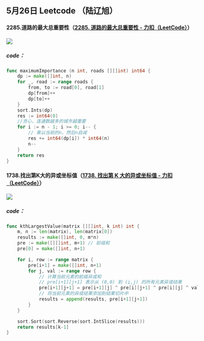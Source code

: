 ## 5月26日 Leetcode （陆辽旭）

#### 2285.道路的最大总重要性（[2285. 道路的最大总重要性 - 力扣（LeetCode）](https://leetcode.cn/problems/maximum-total-importance-of-roads/description/)）

![](https://gitee.com/knoci/picture/raw/master/QQ截图20240526195233.png)

##### code：

```go
func maximumImportance (n int, roads [][]int) int64 {
	dp := make([]int, n)
	for _, road := range roads {
		from, to := road[0], road[1]
		dp[from]++
		dp[to]++
	}
	sort.Ints(dp)
	res := int64(0)
    //贪心，连通数越多的城市越重要
	for i := n - 1; i >= 0; i-- {
		// 乘以当前的n，然后n自减
		res += int64(dp[i]) * int64(n)
		n--
	}
	return res
}
```





#### 1738.找出第K大的异或坐标值（[1738. 找出第 K 大的异或坐标值 - 力扣（LeetCode）](https://leetcode.cn/problems/find-kth-largest-xor-coordinate-value/description/?envType=daily-question&envId=2024-05-26)）

![](https://gitee.com/knoci/picture/raw/master/QQ截图20240526195346.png)

##### code：

```go
func kthLargestValue(matrix [][]int, k int) int {
    m, n := len(matrix), len(matrix[0]) 
    results := make([]int, 0, m*n) 
    pre := make([][]int, m+1) // 前缀和
    pre[0] = make([]int, n+1) 

    for i, row := range matrix {
        pre[i+1] = make([]int, n+1)
        for j, val := range row {
            // 计算当前元素的前缀异或和
            // pre[i+1][j+1] 表示从 (0,0) 到 (i,j) 的所有元素异或结果
            pre[i+1][j+1] = pre[i+1][j] ^ pre[i][j+1] ^ pre[i][j] ^ val
            // 将当前元素的异或结果添加到结果切片中
            results = append(results, pre[i+1][j+1])
        }
    }

    sort.Sort(sort.Reverse(sort.IntSlice(results)))
    return results[k-1]
}
```

